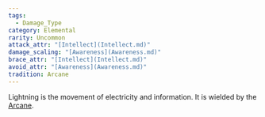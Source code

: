 ```yaml
---  
tags:  
  - Damage_Type  
category: Elemental  
rarity: Uncommon  
attack_attr: "[Intellect](Intellect.md)"  
damage_scaling: "[Awareness](Awareness.md)"  
brace_attr: "[Intellect](Intellect.md)"  
avoid_attr: "[Awareness](Awareness.md)"  
tradition: Arcane  
---  
```

Lightning is the movement of electricity and information. It is wielded by the [Arcane](./Arcane.md).